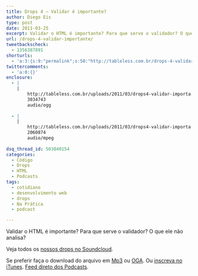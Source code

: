 ```yaml
---
title: Drops 4 – Validar é importante?
author: Diego Eis
type: post
date: 2011-03-25
excerpt: Validar o HTML é importante? Para que serve o validador? O que ele não analisa?
url: /drops-4-validar-importante/
tweetbackscheck:
  - 1356387891
shorturls:
  - 'a:3:{s:9:"permalink";s:50:"http://tableless.com.br/drops-4-validar-importante";s:7:"tinyurl";s:26:"http://tinyurl.com/3dvu8z6";s:4:"isgd";s:19:"http://is.gd/9Yw4ir";}'
twittercomments:
  - 'a:0:{}'
enclosure:
  - |
    |
        http://tableless.com.br/uploads/2011/03/drops4-validar-importa.ogg
        3034743
        audio/ogg
        
  - |
    |
        http://tableless.com.br/uploads/2011/03/drops4-validar-importa.mp3
        2060874
        audio/mpeg
        
dsq_thread_id: 503040154
categories:
  - Código
  - Drops
  - HTML
  - Podcasts
tags:
  - cotidiano
  - desenvolvimento web
  - drops
  - Na Prática
  - podcast

---
```

Validar o HTML é importante? Para que serve o validador? O que ele não analisa?

<!--audio controls> 
<source src="http://tableless.com.br/uploads/2011/03/drops4-validar-importa.ogg" type="audio/ogg" />
<source src="http://tableless.com.br/uploads/2011/03/drops4-validar-importa.mp3" type="audio/mpeg" />
 Se preferir faça o download do arquivo em <a href="http://tableless.com.br/uploads/2011/03/drops4-validar-importa.mp3" title="Audio MP3">Mp3</a> ou <a href="http://tableless.com.br/uploads/2011/03/drops4-validar-importa.ogg" title="Audio OGG">OGA</a>.
</audio-->



Veja todos os [nossos drops no Soundcloud][1].

Se preferir faça o download do arquivo em [Mp3][2] ou [OGA][3]. Ou [inscreva no iTunes][4]. <a href="http://tableless.com.br/?feed=podcast" rel="external">Feed direto dos Podcasts</a>.

 [1]: http://soundcloud.com/tableless
 [2]: http://tableless.com.br/uploads/2011/03/drops4-validar-importa.mp3 "Audio MP3"
 [3]: http://tableless.com.br/uploads/2011/03/drops4-validar-importa.ogg "Audio OGG"
 [4]: http://itunes.apple.com/us/podcast/tableless-desenvolvimento/id73330789 "Drops do Tableless no iTunes."